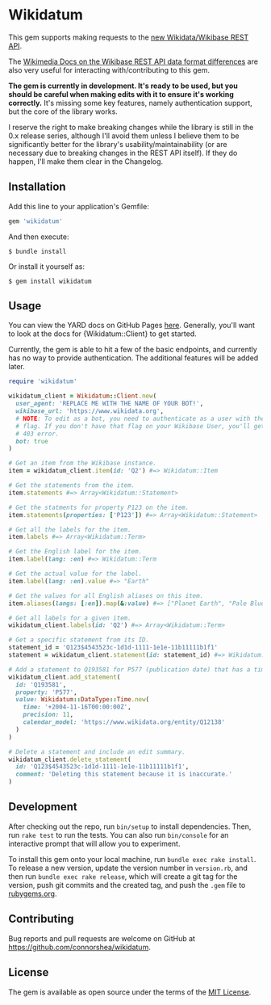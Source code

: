 # Wikidatum

This gem supports making requests to the [new Wikidata/Wikibase REST API](https://doc.wikimedia.org/Wikibase/master/js/rest-api/).

The [Wikimedia Docs on the Wikibase REST API data format differences](https://doc.wikimedia.org/Wikibase/master/php/rest_data_format_differences.html) are also very useful for interacting with/contributing to this gem.

**The gem is currently in development. It's ready to be used, but you should be careful when making edits with it to ensure it's working correctly.** It's missing some key features, namely authentication support, but the core of the library works.

I reserve the right to make breaking changes while the library is still in the 0.x release series, although I'll avoid them unless I believe them to be significantly better for the library's usability/maintainability (or are necessary due to breaking changes in the REST API itself). If they do happen, I'll make them clear in the Changelog.

## Installation

Add this line to your application's Gemfile:

```ruby
gem 'wikidatum'
```

And then execute:

    $ bundle install

Or install it yourself as:

    $ gem install wikidatum

## Usage

You can view the YARD docs on GitHub Pages [here](https://connorshea.github.io/wikidatum/index.html). Generally, you'll want to look at the docs for {Wikidatum::Client} to get started.

Currently, the gem is able to hit a few of the basic endpoints, and currently has no way to provide authentication. The additional features will be added later.

```ruby
require 'wikidatum'

wikidatum_client = Wikidatum::Client.new(
  user_agent: 'REPLACE ME WITH THE NAME OF YOUR BOT!',
  wikibase_url: 'https://www.wikidata.org',
  # NOTE: To edit as a bot, you need to authenticate as a user with the Bot
  # flag. If you don't have that flag on your Wikibase User, you'll get a
  # 403 error.
  bot: true
)

# Get an item from the Wikibase instance.
item = wikidatum_client.item(id: 'Q2') #=> Wikidatum::Item

# Get the statements from the item.
item.statements #=> Array<Wikidatum::Statement>

# Get the statments for property P123 on the item.
item.statements(properties: ['P123']) #=> Array<Wikidatum::Statement>

# Get all the labels for the item.
item.labels #=> Array<Wikidatum::Term>

# Get the English label for the item.
item.label(lang: :en) #=> Wikidatum::Term

# Get the actual value for the label.
item.label(lang: :en).value #=> "Earth"

# Get the values for all English aliases on this item.
item.aliases(langs: [:en]).map(&:value) #=> ["Planet Earth", "Pale Blue Dot"]

# Get all labels for a given item.
wikidatum_client.labels(id: 'Q2') #=> Array<Wikidatum::Term>

# Get a specific statement from its ID.
statement_id = 'Q123$4543523c-1d1d-1111-1e1e-11b11111b1f1'
statement = wikidatum_client.statement(id: statement_id) #=> Wikidatum::Statement

# Add a statement to Q193581 for P577 (publication date) that has a time value of November 16, 2004.
wikidatum_client.add_statement(
  id: 'Q193581',
  property: 'P577',
  value: Wikidatum::DataType::Time.new(
    time: '+2004-11-16T00:00:00Z',
    precision: 11,
    calendar_model: 'https://www.wikidata.org/entity/Q12138'
  )
)

# Delete a statement and include an edit summary.
wikidatum_client.delete_statement(
  id: 'Q123$4543523c-1d1d-1111-1e1e-11b11111b1f1',
  comment: 'Deleting this statement because it is inaccurate.'
)
```

## Development

After checking out the repo, run `bin/setup` to install dependencies. Then, run `rake test` to run the tests. You can also run `bin/console` for an interactive prompt that will allow you to experiment.

To install this gem onto your local machine, run `bundle exec rake install`. To release a new version, update the version number in `version.rb`, and then run `bundle exec rake release`, which will create a git tag for the version, push git commits and the created tag, and push the `.gem` file to [rubygems.org](https://rubygems.org).

## Contributing

Bug reports and pull requests are welcome on GitHub at https://github.com/connorshea/wikidatum.

## License

The gem is available as open source under the terms of the [MIT License](https://opensource.org/licenses/MIT).

